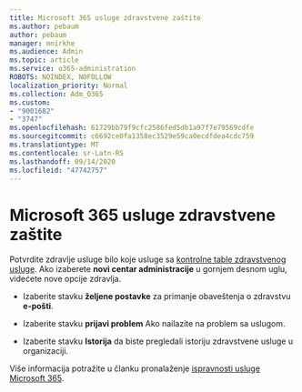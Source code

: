 ```yaml
---
title: Microsoft 365 usluge zdravstvene zaštite
ms.author: pebaum
author: pebaum
manager: mnirkhe
ms.audience: Admin
ms.topic: article
ms.service: o365-administration
ROBOTS: NOINDEX, NOFOLLOW
localization_priority: Normal
ms.collection: Adm_O365
ms.custom:
- "9001682"
- "3747"
ms.openlocfilehash: 61729bb79f9cfc2586fed5db1a97f7e79569cdfe
ms.sourcegitcommit: c6692ce0fa1358ec3529e59ca0ecdfdea4cdc759
ms.translationtype: MT
ms.contentlocale: sr-Latn-RS
ms.lasthandoff: 09/14/2020
ms.locfileid: "47742757"
---
```

# <a name="microsoft-365-service-health"></a>Microsoft 365 usluge zdravstvene zaštite


Potvrdite zdravlje usluge bilo koje usluge sa [kontrolne table zdravstvenog usluge](https://admin.microsoft.com/Adminportal/Home?source=applauncher#/servicehealth). Ako izaberete **novi centar administracije** u gornjem desnom uglu, videćete nove opcije zdravlja.

- Izaberite stavku **željene postavke** za primanje obaveštenja o zdravstvu **e-pošti**.

- Izaberite stavku **prijavi problem** Ako nailazite na problem sa uslugom.

- Izaberite stavku **Istorija** da biste pregledali istoriju zdravstvene usluge u organizaciji. 

Više informacija potražite u članku pronalaženje [ispravnosti usluge Microsoft 365](https://docs.microsoft.com/office365/enterprise/view-service-health). 